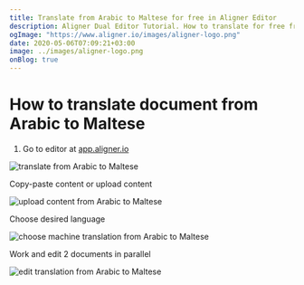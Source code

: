 ```yaml
---
title: Translate from Arabic to Maltese for free in Aligner Editor
description: Aligner Dual Editor Tutorial. How to translate for free from Arabic to Maltese. Aligner is multilingual document management platform. 
ogImage: "https://www.aligner.io/images/aligner-logo.png"
date: 2020-05-06T07:09:21+03:00
image: ../images/aligner-logo.png
onBlog: true
---
```


# How to translate document from Arabic to Maltese

1. Go to editor at [app.aligner.io](https://app.aligner.io "Aligner App web page")

![translate from Arabic to Maltese](../aligner-blank-editor.png "translate from Arabic to Maltese")

Copy-paste content or upload content

![upload content from Arabic to Maltese](../aligner-uploaded-document.png "upload content from Arabic to Maltese")

Choose desired language

![choose machine translation from Arabic to Maltese](../aligner-language-dropdown.png "choose machine translation from Arabic to Maltese")

Work and edit 2 documents in parallel

![edit translation from Arabic to Maltese](../aligner-double-sitded-editor.png "edit translation from Arabic to Maltese")


